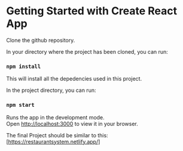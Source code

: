 # Getting Started with Create React App

Clone the github repository.

In your directory where the project has been cloned, you can run:
###  `npm install`
This will install all the depedencies used in this project.

In the project directory, you can run:

### `npm start`

Runs the app in the development mode.\
Open [http://localhost:3000](http://localhost:3000) to view it in your browser.

The final Project should be similar to this:
[https://restaurantsystem.netlify.app/]

